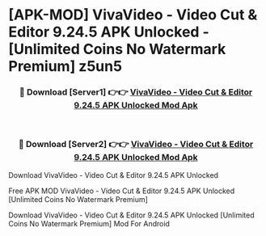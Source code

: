 # [APK-MOD] VivaVideo - Video Cut & Editor 9.24.5 APK Unlocked - [Unlimited Coins No Watermark Premium] z5un5



<div align="center">
<h3>🔴 Download [Server1] 👉👉 <a href="https://momento.my/?title=VivaVideo_-_Video_Cut_&_Editor_9.24.5_APK_Unlocked">VivaVideo - Video Cut & Editor 9.24.5 APK Unlocked Mod Apk</a></h3><br>

<h3>🔴 Download [Server2] 👉👉 <a href="https://momento.my/?title=VivaVideo_-_Video_Cut_&_Editor_9.24.5_APK_Unlocked">VivaVideo - Video Cut & Editor 9.24.5 APK Unlocked Mod Apk</a></h3>
</div>



Download VivaVideo - Video Cut & Editor 9.24.5 APK Unlocked 

Free APK MOD VivaVideo - Video Cut & Editor 9.24.5 APK Unlocked [Unlimited Coins No Watermark Premium]

Download VivaVideo - Video Cut & Editor 9.24.5 APK Unlocked [Unlimited Coins No Watermark Premium] Mod For Android
